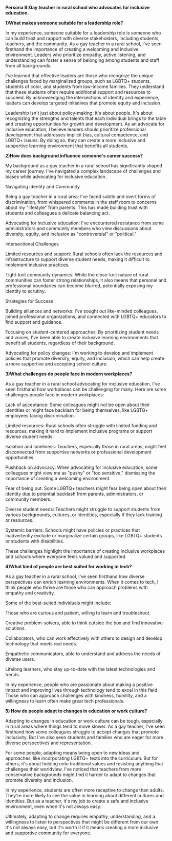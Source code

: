 **Persona B:Gay teacher in rural school who advocates for inclusive education.**



**1)What makes someone suitable for a leadership role?**

In my experience, someone suitable for a leadership role is someone who can build trust and rapport with diverse stakeholders, including students, teachers, and the community. As a gay teacher in a rural school, I've seen firsthand the importance of creating a welcoming and inclusive environment. Leaders who prioritize empathy, active listening, and understanding can foster a sense of belonging among students and staff from all backgrounds.

I've learned that effective leaders are those who recognize the unique challenges faced by marginalized groups, such as LGBTQ+ students, students of color, and students from low-income families. They understand that these students often require additional support and resources to succeed. By acknowledging the intersections of identity and experience, leaders can develop targeted initiatives that promote equity and inclusion.

Leadership isn't just about policy-making; it's about people. It's about recognizing the strengths and talents that each individual brings to the table and creating opportunities for growth and development. As an advocate for inclusive education, I believe leaders should prioritize professional development that addresses implicit bias, cultural competence, and LGBTQ+ issues. By doing so, they can create a more inclusive and supportive learning environment that benefits all students.



**2)How does background influence someone's career success?**

My background as a gay teacher in a rural school has significantly shaped my career journey. I've navigated a complex landscape of challenges and biases while advocating for inclusive education.

Navigating Identity and Community

Being a gay teacher in a rural area: I've faced subtle and overt forms of discrimination, from whispered comments in the staff room to concerns about my "lifestyle" from parents. This has made building trust with students and colleagues a delicate balancing act.

Advocating for inclusive education: I've encountered resistance from some administrators and community members who view discussions about diversity, equity, and inclusion as "controversial" or "political."

Intersectional Challenges

Limited resources and support: Rural schools often lack the resources and infrastructure to support diverse student needs, making it difficult to implement inclusive practices.

Tight-knit community dynamics: While the close-knit nature of rural communities can foster strong relationships, it also means that personal and professional boundaries can become blurred, potentially exposing my identity to scrutiny.

Strategies for Success

Building alliances and networks: I've sought out like-minded colleagues, joined professional organizations, and connected with LGBTQ+ educators to find support and guidance.

Focusing on student-centered approaches: By prioritizing student needs and voices, I've been able to create inclusive learning environments that benefit all students, regardless of their background.

Advocating for policy changes: I'm working to develop and implement policies that promote diversity, equity, and inclusion, which can help create a more supportive and accepting school culture.



**3)What challenges do people face in modern workplaces?**

As a gay teacher in a rural school advocating for inclusive education, I've seen firsthand how workplaces can be challenging for many. Here are some challenges people face in modern workplaces:

Lack of acceptance: Some colleagues might not be open about their identities or might face backlash for being themselves, like LGBTQ+ employees facing discrimination.

Limited resources: Rural schools often struggle with limited funding and resources, making it hard to implement inclusive programs or support diverse student needs.

Isolation and loneliness: Teachers, especially those in rural areas, might feel disconnected from supportive networks or professional development opportunities.

Pushback on advocacy: When advocating for inclusive education, some colleagues might view me as "pushy" or "too sensitive," dismissing the importance of creating a welcoming environment.

Fear of being out: Some LGBTQ+ teachers might fear being open about their identity due to potential backlash from parents, administrators, or community members.

Diverse student needs: Teachers might struggle to support students from various backgrounds, cultures, or identities, especially if they lack training or resources.

Systemic barriers: Schools might have policies or practices that inadvertently exclude or marginalize certain groups, like LGBTQ+ students or students with disabilities.

These challenges highlight the importance of creating inclusive workplaces and schools where everyone feels valued and supported.



**4)What kind of people are best suited for working in tech?** 

As a gay teacher in a rural school, I've seen firsthand how diverse perspectives can enrich learning environments. When it comes to tech, I think people who thrive are those who can approach problems with empathy and creativity.

Some of the best-suited individuals might include:

Those who are curious and patient, willing to learn and troubleshoot.

Creative problem-solvers, able to think outside the box and find innovative solutions.

Collaborators, who can work effectively with others to design and develop technology that meets real needs.

Empathetic communicators, able to understand and address the needs of diverse users.

Lifelong learners, who stay up-to-date with the latest technologies and trends.

In my experience, people who are passionate about making a positive impact and improving lives through technology tend to excel in this field. Those who can approach challenges with kindness, humility, and a willingness to learn often make great tech professionals.



**5) How do people adapt to changes in education or work culture?** 

Adapting to changes in education or work culture can be tough, especially in rural areas where things tend to move slower. As a gay teacher, I've seen firsthand how some colleagues struggle to accept changes that promote inclusivity. But I've also seen students and families who are eager for more diverse perspectives and representation.

For some people, adapting means being open to new ideas and approaches, like incorporating LGBTQ+ texts into the curriculum. But for others, it's about holding onto traditional values and resisting anything that challenges their worldview. I've noticed that teachers from more conservative backgrounds might find it harder to adapt to changes that promote diversity and inclusion.

In my experience, students are often more receptive to change than adults. They're more likely to see the value in learning about different cultures and identities. But as a teacher, it's my job to create a safe and inclusive environment, even when it's not always easy.

Ultimately, adapting to change requires empathy, understanding, and a willingness to listen to perspectives that might be different from our own. It's not always easy, but it's worth it if it means creating a more inclusive and supportive community for everyone.

